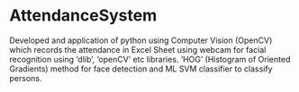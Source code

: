 # AttendanceSystem
Developed and application of python using Computer Vision (OpenCV) which records the attendance in Excel Sheet using webcam for facial recognition using ‘dlib’, ‘openCV’ etc libraries. ‘HOG’ (Histogram of Oriented Gradients) method for face detection and ML SVM classifier to classify persons.
